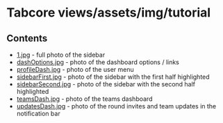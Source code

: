 # Tabcore views/assets/img/tutorial

## Contents

- [1.jpg](https://github.com/ccapdev1920T2/s11g5/blob/master/views/assets/img/tutorial/1.jpg) - full photo of the sidebar
- [dashOptions.jpg](https://github.com/ccapdev1920T2/s11g5/blob/master/views/assets/img/tutorial/dashOptions.jpg) - photo of the dashboard options / links
- [profileDash.jpg](https://github.com/ccapdev1920T2/s11g5/blob/master/views/assets/img/tutorial/profileDash.jpg) - photo of the user menu
- [sidebarFirst.jpg](https://github.com/ccapdev1920T2/s11g5/blob/master/views/assets/img/tutorial/sidebarFirst.jpg) - photo of the sidebar with the first half highlighted
- [sidebarSecond.jpg](https://github.com/ccapdev1920T2/s11g5/blob/master/views/assets/img/tutorial/sidebarSecond.jpg) - photo of the sidebar with the second half highlighted
- [teamsDash.jpg](https://github.com/ccapdev1920T2/s11g5/blob/master/views/assets/img/tutorial/teamsDash.jpg) - photo of the teams dashboard
- [updatesDash.jpg](https://github.com/ccapdev1920T2/s11g5/blob/master/views/assets/img/tutorial/updatesDash.jpg) - photo of the round invites and team updates in the notification bar
